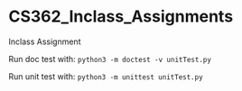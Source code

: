 # CS362_Inclass_Assignments
Inclass Assignment

Run doc test with:
`python3 -m doctest -v unitTest.py`

Run unit test with:
`python3 -m unittest unitTest.py`
